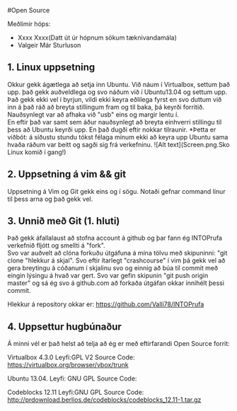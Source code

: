 #Open Source

Meðlimir hóps:
+ Xxxx Xxxx(Datt út úr hópnum sökum tæknivandamála)  
+ Valgeir Már Sturluson

## 1. Linux uppsetning
Okkur gekk ágætlega að setja inn Ubuntu.  Við náum í Virtualbox, settum það
upp. það gekk auðveldlega og svo náðum við í Ubuntu13.04 og settum upp.
Það gekk ekki vel í byrjun, vildi ekki keyra eðlilega fyrst en svo duttum 
við inn á það ráð að breyta stillingum fram og til baka, þá keyrði forritið.  
Nauðsynlegt var að afhaka við "usb" eins og margir lentu í.  
En eftir það var samt sem áður nauðsynlegt að breyta einhverri stillingu til 
þess að Ubuntu keyrði upp. En það dugði eftir nokkar tilraunir. 
*Þetta er viðbót: á síðustu stundu tókst félaga mínum ekki að keyra upp Ubuntu 
sama hvaða ráðum var beitt og sagði sig frá verkefninu.
![Alt text](Screen.png.Sko Linux komið í gang!)

## 2. Uppsetning á vim && git
Uppsetning á Vim og Git gekk eins og í sögu. Notaði gefnar command línur 
til þess arna og það gekk vel.

## 3. Unnið með Git (1. hluti)
Það gekk áfallalaust að stofna account á github og þar fann ég INTOPrufa 
verkefnið fljótt og smellti á "fork".  
Svo var auðvelt að clóna forkuðu útgáfuna á mína tölvu með skipuninni: 
"git clone "hlekkur á skjal".
Svo eftir ítarlegt "crashcourse" í vim þá gekk vel að gera breytingu á cóðanum 
í skjalinu svo og einnig að búa til commit með eingin lýsingu á hvað var gert.
	Svo var gefin skipunin "git push origin master" og sá ég svo á 
github.com að forkaða útgáfan okkar innihélt þessi commit.
 
Hlekkur á repository okkar er: https://github.com/Valli78/INTOPrufa

## 4. Uppsettur hugbúnaður

Á minni vél er það helst að telja að ég er með eftirfarandi 
Open Source forrit:

Virtualbox 4.3.0 
Leyfi:GPL V2
Source Code: 
https://virtualbox.org/browser/vbox/trunk

Ubuntu 13.04.
Leyfi: GNU GPL
Source Code:

Codeblocks 12.11
Leyfi:GNU GPL
Source Code: 
http://prdownload.berlios.de/codeblocks/codeblocks_12.11-1.tar.gz
